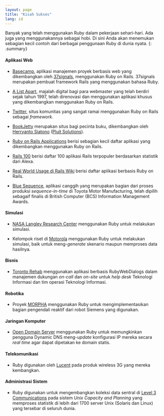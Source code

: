 ```yaml
---
layout: page
title: "Kisah Sukses"
lang: id
---
```


Banyak yang telah menggunakan Ruby dalam pekerjaan sehari-hari. Ada juga
yang menggunakannya sebagai hobi. Di sini Anda akan menemukan sebagian
kecil contoh dari berbagai penggunaan Ruby di dunia nyata.
{: .summary}

#### Aplikasi Web

* [Basecamp][1], aplikasi manajemen proyek berbasis web yang
  dikembangkan oleh [37signals][2], menggunakan Ruby on Rails. 37signals
  merupakan pembuat framework Rails yang menggunakan bahasa Ruby.

* [A List Apart][3], majalah digital bagi para webmaster yang telah
  berdiri sejak tahun 1997, telah direnovasi dan menggunakan aplikasi
  khusus yang dikembangkan menggunakan Ruby on Rails.

* [Twitter][4], situs komunitas yang sangat ramai menggunakan Ruby on
  Rails sebagai *framework*.

* [BookJetty][5] merupakan situs bagi pecinta buku, dikembangkan oleh
  [Herryanto Siatono][6] ([Pluit Solutions][7]).

* [Ruby on Rails Applications][8] berisi sebagian kecil daftar aplikasi
  yang dikembangkan menggunakan Ruby on Rails.

* [Rails 100][9] berisi daftar 100 aplikasi Rails terpopuler
  berdasarkan statistik dari Alexa.

* [Real World Usage di Rails Wiki][10] berisi daftar aplikasi berbasis
  Ruby on Rails.

* [Blue Sequence][11], aplikasi canggih yang merupakan bagian dari
  proses produksi *sequence-in-time* di Toyota Motor Manufacturing,
  telah dipilih sebagaif finalis di British Computer (BCS) Information
  Management Awards.

#### Simulasi

* [NASA Langley Research Center][12] menggunakan Ruby untuk melakukan
  simulasi.

* Kelompok riset di [Motorola][13] menggunakan Ruby untuk melakukan
  simulasi, baik untuk meng-*generate* skenario maupun memproses data
  hasilnya.

#### Bisnis

* [Toronto Rehab][14] menggunakan aplikasi berbasis RubyWebDialogs dalam
  manajemen dukungan *on-call* dan *on-site* untuk *help desk* Teknologi
  Informasi dan tim operasi Teknologi Informasi.

#### Robotika

* Proyek [MORPHA][15] menggunakan Ruby untuk mengimplementasikan bagian
  pengendali reaktif dari robot Siemens yang digunakan.

#### Jaringan Komputer

* [Open Domain Server][16] menggunakan Ruby untuk memungkinkan pengguna
  Dynamic DNS meng-*update* konfigurasi IP mereka secara *real time*
  agar dapat dipetakan ke domain statis.

#### Telekomunikasi

* Ruby digunakan oleh [Lucent][17] pada produk wireless 3G yang mereka
  kembangkan.

#### Administrasi Sistem

* Ruby digunakan untuk mengembangkan koleksi data sentral di [Level 3
  Communications][18] pada sistem *Unix Capacity and Planning* yang
  memproses statistik di lebih dari 1700 server Unix (Solaris dan Linux)
  yang tersebar di seluruh dunia.



[1]: http://www.basecamphq.com
[2]: http://www.37signals.com
[3]: http://www.alistapart.com
[4]: http://www.twitter.com
[5]: http://www.bookjetty.com/
[6]: http://www.workingwithrails.com/person/5050-herryanto-siatono
[7]: http://www.pluitsolutions.com/
[8]: http://www.rubyonrails.org/applications
[9]: http://rails100.pbwiki.com/
[10]: http://wiki.rubyonrails.com/rails/pages/RealWorldUsage
[11]: http://www.bluefountain.com/supply-chain-management/
[12]: http://www.larc.nasa.gov/
[13]: http://www.motorola.com
[14]: http://www.torontorehab.com
[15]: http://www.morpha.de/php_e/index.php3
[16]: http://ods.org/
[17]: http://www.lucent.com/
[18]: http://www.level3.com/
